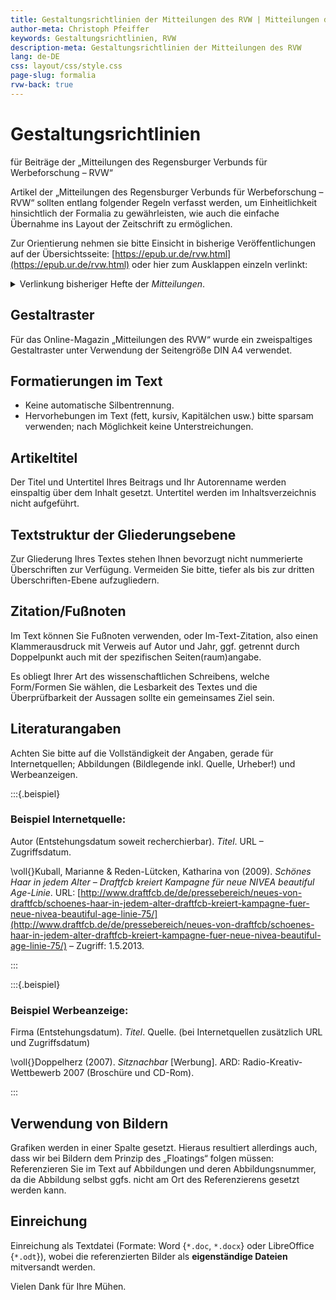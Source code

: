 ```yaml
---
title: Gestaltungsrichtlinien der Mitteilungen des RVW | Mitteilungen des RVW – Hinweise und Werkzeuge
author-meta: Christoph Pfeiffer
keywords: Gestaltungsrichtlinien, RVW
description-meta: Gestaltungsrichtlinien der Mitteilungen des RVW
lang: de-DE
css: layout/css/style.css
page-slug: formalia
rvw-back: true
---
```



# Gestaltungsrichtlinien

für Beiträge der „Mitteilungen des Regensburger Verbunds für Werbeforschung – RVW“

Artikel der „Mitteilungen des Regensburger Verbunds für Werbeforschung – RVW“ sollten entlang folgender Regeln verfasst werden, um Einheitlichkeit hinsichtlich der Formalia zu gewährleisten, wie auch die einfache Übernahme ins Layout der Zeitschrift zu ermöglichen.

Zur Orientierung nehmen sie bitte Einsicht in bisherige Veröffentlichungen auf der Übersichtsseite: [https://epub.ur.de/rvw.html](https://epub.ur.de/rvw.html) oder hier zum Ausklappen einzeln verlinkt:

<details>
<summary>Verlinkung bisheriger Hefte der <em>Mitteilungen</em>.</summary>

* [Heft 1 (2013) / Schwerpunkt: ALTERnativ werben](https://epub.ur.de/29199/). [doi:]{.smallcaps} [10.5283/epub.29199](https://doi.org/10.5283/epub.29199).
* [Heft 2 (2014) / Schwerpunkt: Werbung und Medizin](https://epub.ur.de/31508/). [doi:]{.smallcaps} [10.5283/epub.31508](https://doi.org/10.5283/epub.31508).
* [Heft 3 (2015) / Schwerpunkt: Risiko!](https://epub.ur.de/33502/). [doi:]{.smallcaps} [10.5283/epub.33502](https://doi.org/10.5283/epub.33502).
* [Heft 4 (2016) / Jubiläumsausgabe 10 Jahre RVW](https://epub.ur.de/34935/). [doi:]{.smallcaps} [10.5283/epub.34935](https://doi.org/10.5283/epub.34935).
* [Heft 5 (2017) / Schwerpunkt: Aufgetischt!](https://epub.ur.de/36763/). [doi:]{.smallcaps} [10.5283/epub.36763](https://doi.org/10.5283/epub.36763).
* [Heft 6 (2018) / Schwerpunkt: Out of Line](https://epub.ur.de/40579/). [doi:]{.smallcaps} [10.5283/epub.40579](https://doi.org/10.5283/epub.40579).
* [Heft 7 (2019) / Schwerpunkt: Autonomes Fahren im Visier der Werbung](https://epub.ur.de/43467/). [doi:]{.smallcaps} [10.5283/epub.43467](https://doi.org./10.5283/epub.43467)
* [Heft 8 (2020) / Corona, Wein und Badeschaum](https://epub.ur.de/50903/). [doi:]{.smallcaps} [10.5283/epub.50903](https://doi.org/10.5283/epub.50903).

</details>

## Gestaltraster

Für das Online-Magazin „Mitteilungen des RVW“ wurde ein zweispaltiges Gestaltraster unter Verwendung der Seitengröße DIN A4 verwendet.


## Formatierungen im Text

* Keine automatische Silbentrennung.
* Hervorhebungen im Text (fett, kursiv, Kapitälchen usw.) bitte sparsam verwenden; nach Möglichkeit keine Unterstreichungen.


## Artikeltitel

Der Titel und Untertitel Ihres Beitrags und Ihr Autorenname werden einspaltig über dem Inhalt gesetzt. Untertitel werden im Inhaltsverzeichnis nicht aufgeführt.


## Textstruktur der Gliederungsebene

Zur Gliederung Ihres Textes stehen Ihnen bevorzugt nicht nummerierte Überschriften zur Verfügung. Vermeiden Sie bitte, tiefer als bis zur dritten Überschriften-Ebene aufzugliedern.


## Zitation/Fußnoten

Im Text können Sie Fußnoten verwenden, oder Im-Text-Zitation, also einen Klammerausdruck mit Verweis auf Autor und Jahr, ggf. getrennt durch Doppelpunkt auch mit der spezifischen Seiten(raum)angabe.

Es obliegt Ihrer Art des wissenschaftlichen Schreibens, welche Form/Formen Sie wählen, die Lesbarkeit des Textes und die Überprüfbarkeit der Aussagen sollte ein gemeinsames Ziel sein.

## Literaturangaben

Achten Sie bitte auf die Vollständigkeit der Angaben, gerade für Internetquellen; Abbildungen (Bildlegende inkl. Quelle, Urheber!) und Werbeanzeigen.

:::{.beispiel}

### Beispiel Internetquelle:

Autor (Entstehungsdatum soweit recherchierbar). *Titel*. URL – Zugriffsdatum.

\voll{}Kuball, Marianne & Reden-Lütcken, Katharina von (2009). *Schönes Haar in jedem Alter – Draftfcb kreiert Kampagne für neue NIVEA beautiful Age-Linie*. URL: [http://www.draftfcb.de/de/pressebereich/neues-von-draftfcb/schoenes-haar-in-jedem-alter-draftfcb-kreiert-kampagne-fuer-neue-nivea-beautiful-age-linie-75/](http://www.draftfcb.de/de/pressebereich/neues-von-draftfcb/schoenes-haar-in-jedem-alter-draftfcb-kreiert-kampagne-fuer-neue-nivea-beautiful-age-linie-75/) – Zugriff: 1.5.2013.

:::

:::{.beispiel}

### Beispiel Werbeanzeige:

Firma (Entstehungsdatum). *Titel*. Quelle. (bei Internetquellen zusätzlich URL und Zugriffsdatum)

\voll{}Doppelherz (2007). *Sitznachbar* [Werbung]. ARD: Radio-Kreativ-Wettbewerb 2007 (Broschüre und CD-Rom).

:::

## Verwendung von Bildern

Grafiken werden in einer Spalte gesetzt. Hieraus resultiert allerdings auch, dass wir bei Bildern dem Prinzip des „Floatings“ folgen müssen: Referenzieren Sie im Text auf Abbildungen und deren Abbildungsnummer, da die Abbildung selbst ggfs. nicht am Ort des Referenzierens gesetzt werden kann.


## Einreichung

Einreichung als Textdatei (Formate: Word {`*.doc`, `*.docx`} oder LibreOffice {`*.odt`}), wobei die referenzierten Bilder als **eigenständige Dateien** mitversandt werden.

Vielen Dank für Ihre Mühen.

